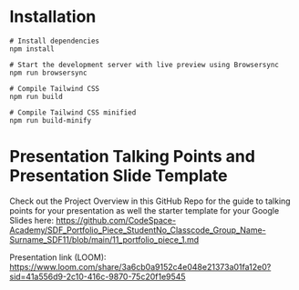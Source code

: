 # Installation

```
# Install dependencies
npm install

# Start the development server with live preview using Browsersync
npm run browsersync

# Compile Tailwind CSS
npm run build

# Compile Tailwind CSS minified
npm run build-minify

```

# Presentation Talking Points and Presentation Slide Template
Check out the Project Overview in this GitHub Repo for the guide to talking points for your presentation as well the starter template for your Google Slides here: https://github.com/CodeSpace-Academy/SDF_Portfolio_Piece_StudentNo_Classcode_Group_Name-Surname_SDF11/blob/main/11_portfolio_piece_1.md

Presentation link (LOOM): https://www.loom.com/share/3a6cb0a9152c4e048e21373a01fa12e0?sid=41a556d9-2c10-416c-9870-75c20f1e9545
